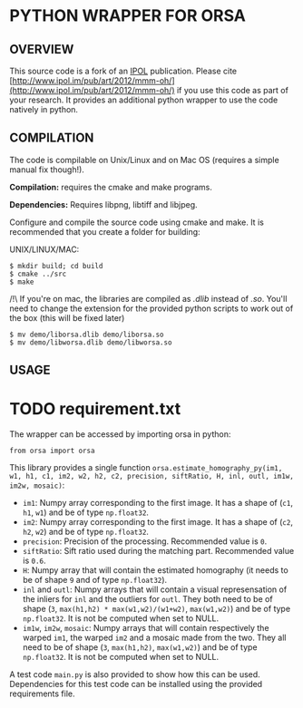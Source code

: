 PYTHON WRAPPER FOR ORSA
=======================

OVERVIEW
--------

This source code is a fork of an [IPOL](http://www.ipol.im/) publication. Please cite 
[http://www.ipol.im/pub/art/2012/mmm-oh/](http://www.ipol.im/pub/art/2012/mmm-oh/) if you use this code
as part of your research. It provides an additional python wrapper to use the code natively in python.

COMPILATION
-----------

The code is compilable on Unix/Linux and on Mac OS (requires a simple manual fix though!). 

**Compilation:** requires the cmake and make programs.

**Dependencies:**  Requires libpng, libtiff and libjpeg.
 
Configure and compile the source code using cmake and make.  It is recommended
that you create a folder for building:

UNIX/LINUX/MAC:
```
$ mkdir build; cd build
$ cmake ../src
$ make
```

/!\ If you're on mac, the libraries are compiled as *.dlib* instead of *.so*. You'll need to change the extension 
for the provided python scripts to work out of the box (this will be fixed later)
```
$ mv demo/liborsa.dlib demo/liborsa.so
$ mv demo/libworsa.dlib demo/libworsa.so
```

USAGE
-----

# TODO requirement.txt

The wrapper can be accessed by importing orsa in python:
```
from orsa import orsa
```
This library provides a single function `orsa.estimate_homography_py(im1, w1, h1, c1, im2, w2, h2, c2, precision, siftRatio, H, inl, outl, im1w, im2w, mosaic)`:
* `im1`: Numpy array corresponding to the first image. It has a shape of (`c1`, `h1`, `w1`) and be of type `np.float32`.
* `im2`: Numpy array corresponding to the first image. It has a shape of (`c2`, `h2`, `w2`) and be of type `np.float32`.
* `precision`: Precision of the processing. Recommended value is `0`.
* `siftRatio`: Sift ratio used during the matching part. Recommended value is `0.6`.
* `H`: Numpy array that will contain the estimated homography (it needs to be of shape `9` and of type `np.float32`).
* `inl` and `outl`: Numpy arrays that will contain a visual represensation of the inliers for `inl` and the outliers for `outl`. They both need to be of shape (`3`, `max(h1,h2) * max(w1,w2)/(w1+w2)`, `max(w1,w2)`) and be of type `np.float32`. It is not be computed when set to NULL.
* `im1w`, `im2w`, `mosaic`: Numpy arrays that will contain respectively the warped `im1`, the warped `im2` and a mosaic made from the two. They all need to be of shape (`3`, `max(h1,h2)`, `max(w1,w2)`) and be of type `np.float32`. It is not be computed when set to NULL.

A test code `main.py` is also provided to show how this can be used. Dependencies for this test code can be installed using the provided requirements file.
